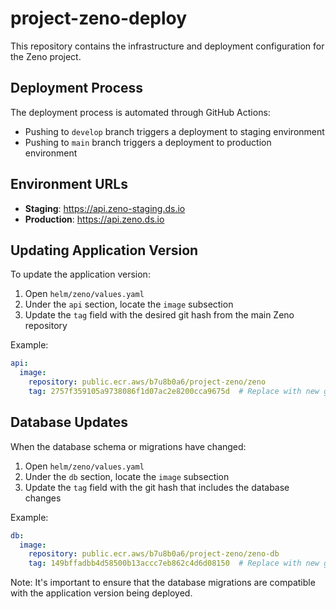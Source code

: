 # project-zeno-deploy

This repository contains the infrastructure and deployment configuration for the Zeno project.

## Deployment Process

The deployment process is automated through GitHub Actions:

- Pushing to `develop` branch triggers a deployment to staging environment
- Pushing to `main` branch triggers a deployment to production environment

## Environment URLs

- **Staging**: https://api.zeno-staging.ds.io
- **Production**: https://api.zeno.ds.io

## Updating Application Version

To update the application version:

1. Open `helm/zeno/values.yaml`
2. Under the `api` section, locate the `image` subsection
3. Update the `tag` field with the desired git hash from the main Zeno repository

Example:
```yaml
api:
  image:
    repository: public.ecr.aws/b7u8b0a6/project-zeno/zeno
    tag: 2757f359105a9738086f1d07ac2e8200cca9675d  # Replace with new git hash
```

## Database Updates

When the database schema or migrations have changed:

1. Open `helm/zeno/values.yaml`
2. Under the `db` section, locate the `image` subsection
3. Update the `tag` field with the git hash that includes the database changes

Example:
```yaml
db:
  image:
    repository: public.ecr.aws/b7u8b0a6/project-zeno/zeno-db
    tag: 149bffadbb4d58500b13accc7eb862c4d6d08150  # Replace with new git hash
```

Note: It's important to ensure that the database migrations are compatible with the application version being deployed.
